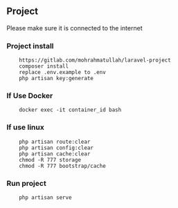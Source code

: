 ## Project
Please make sure it is connected to the internet

### Project install
		
		https://gitlab.com/mohrahmatullah/laravel-project
		composer install
		replace .env.example to .env
		php artisan key:generate

### If Use Docker
		
		docker exec -it container_id bash


### If use linux

		php artisan route:clear
		php artisan config:clear
		php artisan cache:clear
		chmod -R 777 storage
		chmod -R 777 bootstrap/cache

### Run project
		
		php artisan serve
		  
